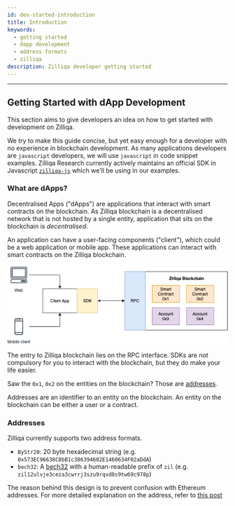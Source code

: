 ```yaml
---
id: dev-started-introduction
title: Introduction
keywords:
  - getting started
  - dapp development
  - address formats
  - zilliqa
description: Zilliqa developer getting started
---
```


---

## Getting Started with dApp Development

This section aims to give developers an idea on how to get started with
development on Zilliqa.

We try to make this guide concise, but yet easy enough for a developer with no
experience in blockchain development. As many applications developers are
`javascript` developers, we will use `javascript` in code snippet examples.
Zilliqa Research currently actively maintains an official SDK in Javascript
[`zilliqa-js`](https://github.com/Zilliqa/zilliqa-js) which we'll be using in
our examples.

### What are dApps?

Decentralised Apps ("dApps") are applications that interact with smart contracts
on the blockchain. As Zilliqa blockchain is a decentralised network that is not
hosted by a single entity, application that sits on the blockchain is
_decentralised_.

An application can have a user-facing components ("client"), which could be a
web application or mobile app. These applications can interact with smart
contracts on the Zilliqa blockchain.

!["Overview"](../../assets/img/dev-dapps/dapps-overview.png)

The entry to Zilliqa blockchain lies on the RPC interface. SDKs are not
compulsory for you to interact with the blockchain, but they do make your life
easier.

Saw the `0x1`, `0x2` on the entities on the blockchain? Those are
[addresses](#addresses).

Addresses are an identifier to an entity on the blockchain. An entity on the
blockchain can be either a user or a contract.

### Addresses

Zilliqa currently supports two address formats.

- `ByStr20`: 20 byte hexadecimal string (e.g.
  `0x573EC96638C8bB1c386394602E1460634F02aDdA`)
- `bech32`: A [bech32](https://github.com/Zilliqa/ZIP/blob/master/zips/zip-1.md)
  with a human-readable prefix of `zil` (e.g.
  `zil12ulvje3ceza3cwrrj3szu9rqvd8s9tw69c978p`)

The reason behind this design is to prevent confusion with Ethereum addresses.
For more detailed explanation on the address, refer to
[this post](https://blog.zilliqa.com/zilliqa-migrates-to-new-address-format-bf1fa6d7e41d)
